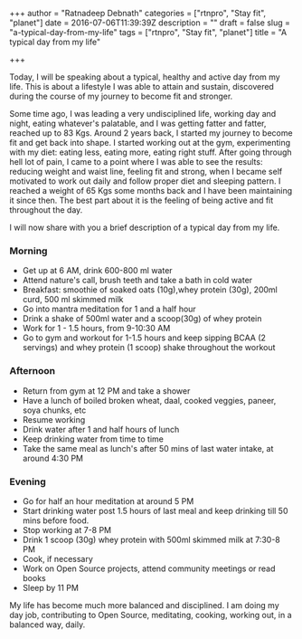 +++
author = "Ratnadeep Debnath"
categories = ["rtnpro", "Stay fit", "planet"]
date = 2016-07-06T11:39:39Z
description = ""
draft = false
slug = "a-typical-day-from-my-life"
tags = ["rtnpro", "Stay fit", "planet"]
title = "A typical day from my life"

+++


Today, I will be speaking about a typical, healthy and active day from my life. This is about a lifestyle I was able to attain and sustain, discovered during the course of my journey to become fit and stronger.

Some time ago, I was leading a very undisciplined life, working day and night, eating whatever's palatable, and I was getting fatter and fatter, reached up to 83 Kgs. Around 2 years back, I started my journey to become fit and get back into shape. I started working out at the gym, experimenting with my diet: eating less, eating more, eating right stuff. After going through hell lot of pain, I came to a point where I was able to see the results: reducing weight and waist line, feeling fit and strong, when I became self motivated to work out daily and follow proper diet and sleeping pattern. I reached a weight of 65 Kgs some months back and I have been maintaining it since then. The best part about it is the feeling of being active and fit throughout the day.

I will now share with you a brief description of a typical day from my life.

### Morning

- Get up at 6 AM, drink 600-800 ml water
- Attend nature's call, brush teeth and take a bath in cold water
- Breakfast: smoothie of soaked oats (10g),whey protein (30g), 200ml curd, 500 ml skimmed milk
- Go into mantra meditation for 1 and a half hour
- Drink a shake of 500ml water and a scoop(30g) of whey protein
- Work for 1 - 1.5 hours, from 9-10:30 AM
- Go to gym and workout for 1-1.5 hours and keep sipping BCAA (2 servings) and whey protein (1 scoop) shake throughout the workout

### Afternoon

- Return from gym at 12 PM and take a shower
- Have a lunch of boiled broken wheat, daal, cooked veggies, paneer, soya chunks, etc
- Resume working
- Drink water after 1 and half hours of lunch
- Keep drinking water from time to time
- Take the same meal as lunch's after 50 mins of last water intake, at around 4:30 PM

### Evening

- Go for half an hour meditation at around 5 PM
- Start drinking water post 1.5 hours of last meal and keep drinking till 50 mins before food.
- Stop working at 7-8 PM
- Drink 1 scoop (30g) whey protein with 500ml skimmed milk at 7:30-8 PM
- Cook, if necessary
- Work on Open Source projects, attend community meetings or read books
- Sleep by 11 PM 

My life has become much more balanced and disciplined. I am doing my day job, contributing to Open Source, meditating, cooking, working out, in a balanced way, daily.

